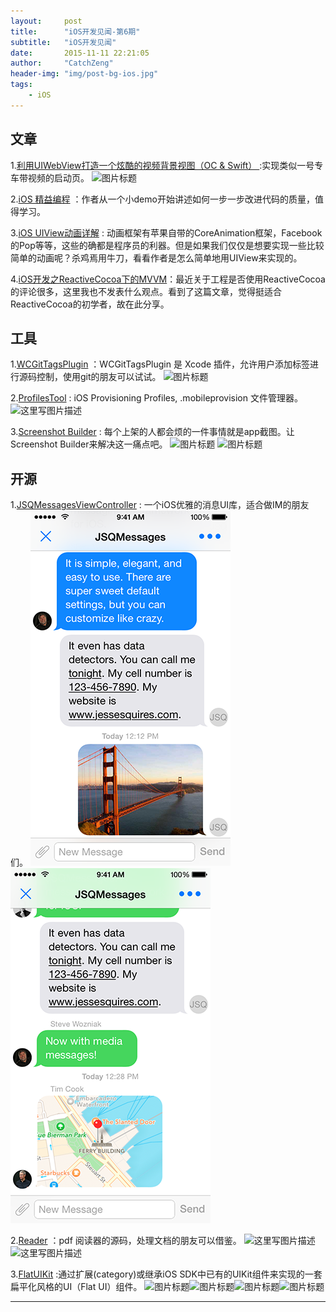```yaml
---
layout:     post
title:      "iOS开发见闻-第6期"
subtitle:   "iOS开发见闻"
date:       2015-11-11 22:21:05
author:     "CatchZeng"
header-img: "img/post-bg-ios.jpg"
tags:
    - iOS
---
```

<span id="busuanzi_container_page_pv"></span>

## 文章
1.[利用UIWebView打造一个炫酷的视频背景视图（OC & Swift） ](http://www.cocoachina.com/ios/20151023/13860.html) :实现类似一号专车带视频的启动页。
![图片标题](http://cc.cocimg.com/api/uploads/20151022/1445484839865511.gif)

2.[iOS 精益编程](http://blog.csdn.net/uxyheaven/article/details/49226175) ：作者从一个小demo开始讲述如何一步一步改进代码的质量，值得学习。

3.[iOS UIView动画详解](http://blog.csdn.net/chenyufeng1991/article/details/49779011) :  动画框架有苹果自带的CoreAnimation框架，Facebook的Pop等等，这些的确都是程序员的利器。但是如果我们仅仅是想要实现一些比较简单的动画呢？杀鸡焉用牛刀，看看作者是怎么简单地用UIView来实现的。

4.[iOS开发之ReactiveCocoa下的MVVM](http://www.cnblogs.com/ludashi/p/4925042.html)：最近关于工程是否使用ReactiveCocoa的评论很多，这里我也不发表什么观点。看到了这篇文章，觉得挺适合ReactiveCocoa的初学者，故在此分享。


## 工具
1.[WCGitTagsPlugin](https://github.com/wczekalski/WCGitTagsPlugin) ：WCGitTagsPlugin 是 Xcode 插件，允许用户添加标签进行源码控制，使用git的朋友可以试试。
![图片标题](https://github.com/wczekalski/WCGitTagsPlugin/raw/master/Resources/revealed.png)


2.[ProfilesTool](https://github.com/shaojiankui/ProfilesTool) : iOS Provisioning Profiles, .mobileprovision 文件管理器。
![这里写图片描述](https://raw.githubusercontent.com/shaojiankui/ProfilesTool/master/demo.png)

3.[Screenshot Builder](https://launchkit.io/screenshots) : 每个上架的人都会烦的一件事情就是app截图。让Screenshot Builder来解决这一痛点吧。
![图片标题](https://d2kfjaekmjmy1l.cloudfront.net/images/screenshots/marketing/billboard-v639678a510ce.png)
![图片标题](https://d2kfjaekmjmy1l.cloudfront.net/images/screenshots/marketing/design-v0ef096c204e7.png)


## 开源
1.[JSQMessagesViewController](https://github.com/jessesquires/JSQMessagesViewController) : 一个iOS优雅的消息UI库，适合做IM的朋友们。
![这里写图片描述](https://raw.githubusercontent.com/jessesquires/JSQMessagesViewController/develop/Screenshots/screenshot0.png)![图片标题](https://raw.githubusercontent.com/jessesquires/JSQMessagesViewController/develop/Screenshots/screenshot2.png)


2.[Reader](https://github.com/vfr/Reader) ：pdf 阅读器的源码，处理文档的朋友可以借鉴。
![这里写图片描述](https://camo.githubusercontent.com/0ac2a734cb8972699aadc51995c16903153d62db/687474703a2f2f692e696d6775722e636f6d2f7938775752444e2e706e67) ![这里写图片描述](https://camo.githubusercontent.com/187e7a3c334c8a39429014063fb283e55af33009/687474703a2f2f692e696d6775722e636f6d2f6e6464543252502e706e67) 

3.[FlatUIKit](https://github.com/Grouper/FlatUIKit) :通过扩展(category)或继承iOS SDK中已有的UIKit组件来实现的一套扁平化风格的UI（Flat UI）组件。
![图片标题](https://camo.githubusercontent.com/ea8b8160ea7386cd5478f953ca861bf1bd747753/68747470733a2f2f7261772e6769746875622e636f6d2f47726f757065722f466c617455494b69742f6d61737465722f4578616d706c652f524541444d45253230696d616765732f667569627574746f6e2d736d616c6c2e676966)![图片标题](https://github.com/Grouper/FlatUIKit/raw/master/Example/README%20images/fuitextfield-small.gif)![图片标题](https://camo.githubusercontent.com/fd60f0889c5f2aea89e594a6f69eadc6a92740c6/68747470733a2f2f7261772e6769746875622e636f6d2f47726f757065722f466c617455494b69742f6d61737465722f4578616d706c652f524541444d45253230696d616765732f6675697377697463682d736d616c6c2e676966)![图片标题](https://camo.githubusercontent.com/180e6e67472cd96f52d1342d186d9f1334d22182/68747470733a2f2f7261772e6769746875622e636f6d2f47726f757065722f466c617455494b69742f6d61737465722f4578616d706c652f524541444d45253230696d616765732f667569616c657274766965772e676966)


----------

